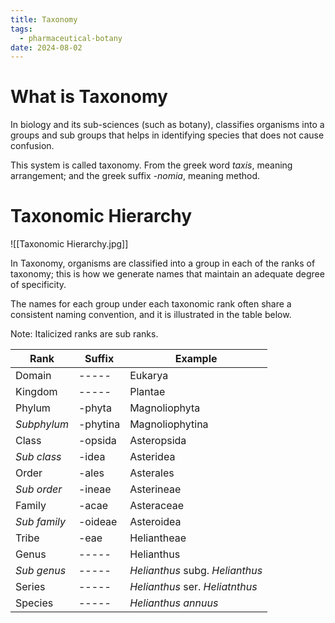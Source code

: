 ```yaml
---
title: Taxonomy
tags:
  - pharmaceutical-botany
date: 2024-08-02
---
```

# What is Taxonomy
In biology and its sub-sciences (such as botany), classifies organisms into a groups and sub groups that helps in identifying species that does not cause confusion.

This system is called taxonomy. From the greek word *taxis*, meaning arrangement; and the greek suffix *-nomia*, meaning method.

# Taxonomic Hierarchy
![[Taxonomic Hierarchy.jpg]]

In Taxonomy, organisms are classified into a group in each of the ranks of taxonomy; this is how we generate names that maintain an adequate degree of specificity.

The names for each group under each taxonomic rank often share a consistent naming convention, and it is illustrated in the table below.

Note: Italicized ranks are sub ranks.

| Rank         | Suffix   | Example                         |
| ------------ | -------- | ------------------------------- |
| Domain       | -----    | Eukarya                         |
| Kingdom      | -----    | Plantae                         |
| Phylum       | -phyta   | Magnoliophyta                   |
| *Subphylum*  | -phytina | Magnoliophytina                 |
| Class        | -opsida  | Asteropsida                     |
| *Sub class*  | -idea    | Asteridea                       |
| Order        | -ales    | Asterales                       |
| *Sub order*  | -ineae   | Asterineae                      |
| Family       | -acae    | Asteraceae                      |
| *Sub family* | -oideae  | Asteroidea                      |
| Tribe        | -eae     | Heliantheae                     |
| Genus        | -----    | Helianthus                      |
| *Sub genus*  | -----    | *Helianthus* subg. *Helianthus* |
| Series       | -----    | *Helianthus* ser. *Heliatnthus* |
| Species      | -----    | *Helianthus annuus*             |


